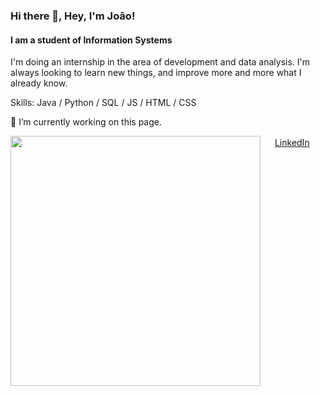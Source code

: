 ### Hi there 👋, Hey, I'm João!
#### I am a student of Information Systems

I'm doing an internship in the area of ​​development and data analysis.
I'm always looking to learn new things, and improve more and more what I already know.

Skills: Java / Python / SQL / JS / HTML / CSS

 🔭 I’m currently working on this page. 

<img width="400px" align="left" src="https://github-readme-stats.vercel.app/api/top-langs/?username=jaopr&hide=html&layout=compact&theme=buefy" />


<a href="https://www.linkedin.com/in/seu_usuário"><img src="https://github.com/seu_usuário/seu_usuário/linkedin.png" width="16"></img></a> [LinkedIn](https://www.linkedin.com/in/joão-paulo-rodrigues-oliveira-6135b8179)  

